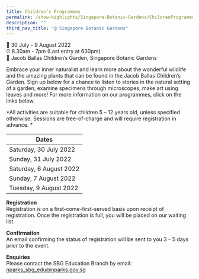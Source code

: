 ```yaml
---
title: Children’s Programmes
permalink: /show-highlights/Singapore-Botanic-Gardens/ChildrenProgramme
description: ""
third_nav_title: "@ Singapore Botanic Gardens"
---
```

📆 30 July - 9 August 2022 <br>
⏰ 8.30am - 7pm (Last entry at 630pm)  <br>
📍 Jacob Ballas Children’s Garden, Singapore Botanic Gardens

Embrace your inner naturalist and learn more about the wonderful wildlife and the amazing plants that can be found in the Jacob Ballas Children’s Garden. Sign up below for a chance to listen to stories in the natural setting of a garden, examine specimens through microscopes, make art using leaves and more! For more information on our programmes, click on the links below.  

*All activities are suitable for children 5 – 12 years old, unless specified otherwise. Sessions are free-of-charge and will require registration in advance. 
*



| Dates |
| -------- | 
| Saturday, 30 July 2022 | 
| Sunday, 31 July 2022 | 
| Saturday, 6 August 2022 | 
| Sunday, 7 August 2022 | 
| Tuesday, 9 August 2022 | 


**Registration**<br>
Registration is on a first-come-first-served basis upon receipt of registration. Once the registration is full, you will be placed on our waiting list.

**Confirmation**<br>
An email confirming the status of registration will be sent to you 3 – 5 days prior to the event. 

**Enquiries**<br>
Please contact the SBG Education Branch by email: nparks_sbg_edu@nparks.gov.sg
